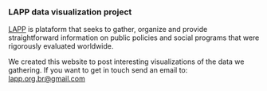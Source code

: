 ### LAPP data visualization project

[LAPP](http://lapp.org.br) is plataform that seeks to gather, organize and provide straightforward information on public policies and social programs that were rigorously evaluated worldwide.

We created this website to post interesting visualizations of the data we gathering.
If you want to get in touch send an email to: lapp.org.br@gmail.com
